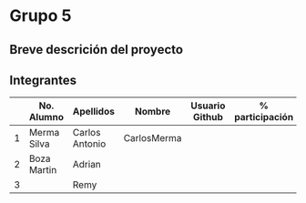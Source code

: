 # Grupo 5

## Breve descrición del proyecto

## Integrantes

|   | No. Alumno | Apellidos | Nombre | Usuario Github | % participación |
| --- | --- | --- | --- | --- | --- |
|  1 |Merma Silva  | Carlos Antonio | CarlosMerma |  |  |
|  2 | Boza Martin| Adrian  |  |  |  |
|  3 |  |  Remy|  |  |  |
